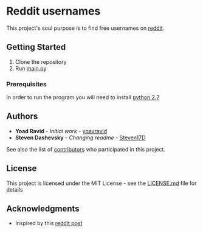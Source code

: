 # Reddit usernames

This project's soul purpose is to find free usernames on [reddit](https://www.reddit.com/).

## Getting Started

1. Clone the repository
2. Run [main.py](main.py)

### Prerequisites

In order to run the program you will need to install [python 2.7](https://www.python.org/getit/)

## Authors

* **Yoad Ravid** - *Initial work* - [yoavravid](https://github.com/yoavravid)
* **Steven Dashevsky** - *Changing readme* - [Steven17D](https://github.com/Steven17D)

See also the list of [contributors](https://github.com/yoavravid/reddit_usernames/contributors) who participated in this project.

## License

This project is licensed under the MIT License - see the [LICENSE.md](LICENSE.md) file for details

## Acknowledgments

* Inspired by this [reddit post](https://www.reddit.com/r/learnprogramming/comments/8m8hl3/python_script_to_look_for_free_username_on_a/)
